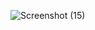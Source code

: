 ![Screenshot (15)](https://user-images.githubusercontent.com/102684748/177413448-1a90301f-93c0-4d06-b13f-3f55dc16da5d.png)
